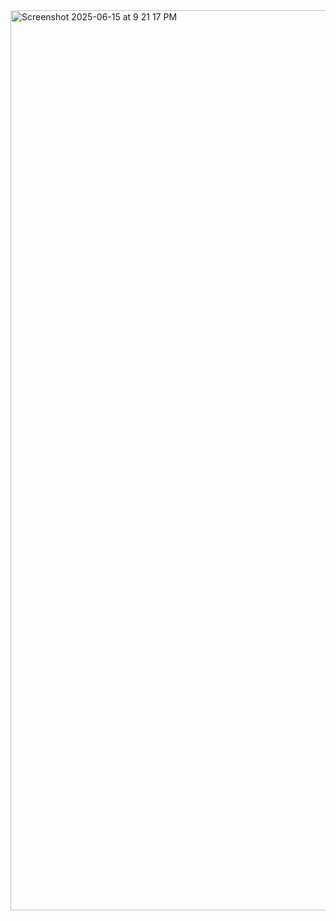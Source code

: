 <img width="1440" alt="Screenshot 2025-06-15 at 9 21 17 PM" src="https://github.com/user-attachments/assets/996dc8e9-e379-469d-a753-3133ac88653f" />
